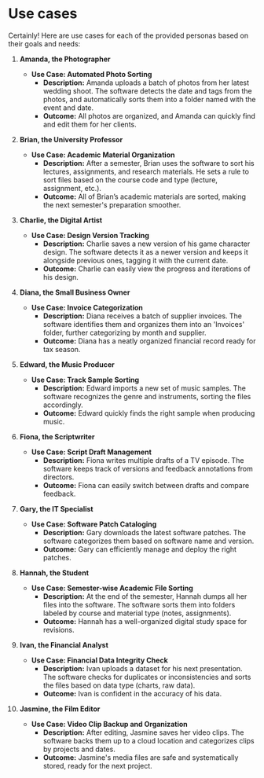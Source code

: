 # Use cases

Certainly! Here are use cases for each of the provided personas based on their
goals and needs:

1. **Amanda, the Photographer**
   - **Use Case: Automated Photo Sorting**
     - **Description:** Amanda uploads a batch of photos from her latest wedding
       shoot. The software detects the date and tags from the photos, and
       automatically sorts them into a folder named with the event and date.
     - **Outcome:** All photos are organized, and Amanda can quickly find and
       edit them for her clients.

2. **Brian, the University Professor**
   - **Use Case: Academic Material Organization**
     - **Description:** After a semester, Brian uses the software to sort his
       lectures, assignments, and research materials. He sets a rule to sort
       files based on the course code and type (lecture, assignment, etc.).
     - **Outcome:** All of Brian’s academic materials are sorted, making the
       next semester's preparation smoother.

3. **Charlie, the Digital Artist**
   - **Use Case: Design Version Tracking**
     - **Description:** Charlie saves a new version of his game character
       design. The software detects it as a newer version and keeps it alongside
       previous ones, tagging it with the current date.
     - **Outcome:** Charlie can easily view the progress and iterations of his
       design.

4. **Diana, the Small Business Owner**
   - **Use Case: Invoice Categorization**
     - **Description:** Diana receives a batch of supplier invoices. The
       software identifies them and organizes them into an 'Invoices' folder,
       further categorizing by month and supplier.
     - **Outcome:** Diana has a neatly organized financial record ready for tax
       season.

5. **Edward, the Music Producer**
   - **Use Case: Track Sample Sorting**
     - **Description:** Edward imports a new set of music samples. The software
       recognizes the genre and instruments, sorting the files accordingly.
     - **Outcome:** Edward quickly finds the right sample when producing music.

6. **Fiona, the Scriptwriter**
   - **Use Case: Script Draft Management**
     - **Description:** Fiona writes multiple drafts of a TV episode. The
       software keeps track of versions and feedback annotations from directors.
     - **Outcome:** Fiona can easily switch between drafts and compare feedback.

7. **Gary, the IT Specialist**
   - **Use Case: Software Patch Cataloging**
     - **Description:** Gary downloads the latest software patches. The software
       categorizes them based on software name and version.
     - **Outcome:** Gary can efficiently manage and deploy the right patches.

8. **Hannah, the Student**
   - **Use Case: Semester-wise Academic File Sorting**
     - **Description:** At the end of the semester, Hannah dumps all her files
       into the software. The software sorts them into folders labeled by course
       and material type (notes, assignments).
     - **Outcome:** Hannah has a well-organized digital study space for
       revisions.

9. **Ivan, the Financial Analyst**
   - **Use Case: Financial Data Integrity Check**
     - **Description:** Ivan uploads a dataset for his next presentation. The
       software checks for duplicates or inconsistencies and sorts the files
       based on data type (charts, raw data).
     - **Outcome:** Ivan is confident in the accuracy of his data.

10. **Jasmine, the Film Editor**

    - **Use Case: Video Clip Backup and Organization**
      - **Description:** After editing, Jasmine saves her video clips. The
        software backs them up to a cloud location and categorizes clips by
        projects and dates.
      - **Outcome:** Jasmine's media files are safe and systematically stored,
        ready for the next project.

